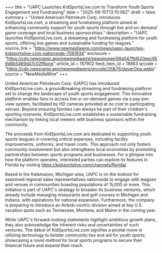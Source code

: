 +++
title = "UAPC Launches KidSportsLive.com to Transform Youth Sports Engagement and Fundraising"
date = "2025-08-15T13:15:06Z"
draft = false
summary = "United American Petroleum Corp. introduces KidSportsLive.com, a streaming and fundraising platform aimed at enhancing community support for youth sports through live and on-demand game coverage and local business sponsorships."
description = "UAPC launches KidSportsLive.com, a streaming and fundraising platform for youth sports, offering live games and sustainable funding for leagues."
source_link = "https://www.newmediawire.com/news/uapc-launches-kidsportslive-com-nationwide-7081934"
enclosure = "https://cdn.newsramp.app/newmediawire/newsimage/68a047ffd520eec959d6b5469d47c02fNone"
article_id = 157902
feed_item_id = 18863
qrcode = "https://cdn.newsramp.app/newmediawire/qrcode/258/15/daverOpa.webp"
source = "NewMediaWire"
+++

<p>United American Petroleum Corp. (UAPC) has introduced KidSportsLive.com, a groundbreaking streaming and fundraising platform set to change the landscape of youth sports engagement. This innovative platform enables fans to access live or on-demand games via a pay-per-view system, facilitated by HD cameras provided at no cost to participating venues. Beyond ensuring families can always be part of their children's sporting moments, KidSportsLive.com establishes a sustainable fundraising mechanism by linking local viewers with business sponsors within the community.</p><p>The proceeds from KidSportsLive.com are dedicated to supporting youth sports leagues in covering critical expenses, including facility improvements, uniforms, and travel costs. This approach not only fosters community involvement but also strengthens local economies by promoting partnerships between sports programs and businesses. For a glimpse into how the platform operates, interested parties can explore its features in Florida by visiting <a href='https://kidsportslive.com/channels/florida/' rel='nofollow' target='_blank'>https://kidsportslive.com/channels/florida/</a>.</p><p>Based in the Kalamazoo, Michigan area, UAPC is on the lookout for seasoned regional sales representatives nationwide to engage with leagues and venues in communities boasting populations of 15,000 or more. This initiative is part of UAPC's strategy to broaden its business ventures, which already include managing restaurants and golf courses in Michigan and Indiana, with aspirations for national expansion. Furthermore, the company is preparing to introduce an Airbnb-centric division aimed at key U.S. vacation spots such as Tennessee, Montana, and Maine in the coming year.</p><p>While UAPC's forward-looking statements highlight ambitious growth plans, they also acknowledge the inherent risks and uncertainties of such ventures. The debut of KidSportsLive.com signifies a pivotal move in utilizing technology to bolster community ties and aid for youth sports, showcasing a novel method for local sports programs to secure their financial future and expand their reach.</p>